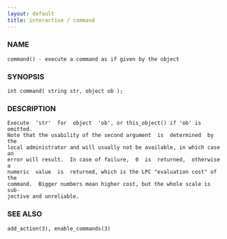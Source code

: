 ```yaml
---
layout: default
title: interactive / command
---
```






### NAME
    command() - execute a command as if given by the object


### SYNOPSIS
    int command( string str, object ob );


### DESCRIPTION
    Execute  'str'  for  object  'ob', or this_object() if 'ob' is omitted.
    Note that the usability of the second argument  is  determined  by  the
    local administrator and will usually not be available, in which case an
    error will result.  In case of failure,  0  is  returned,  otherwise  a
    numeric  value  is  returned, which is the LPC "evaluation cost" of the
    command.  Bigger numbers mean higher cost, but the whole scale is  sub‐
    jective and unreliable.


### SEE ALSO
    add_action(3), enable_commands(3)



